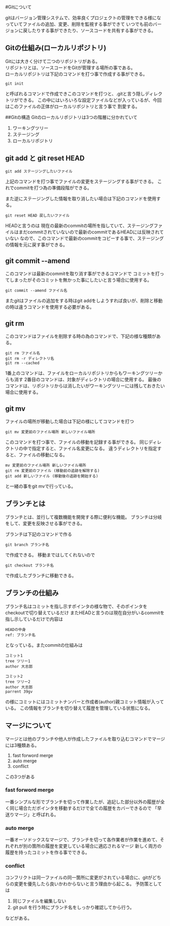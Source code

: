 #Gitについて

gitはバージョン管理システムで、効率良くプロジェクトの管理をできる様になっていてファイルの追加、変更、削除を監視する事ができて
いつでも前のバージョンに戻したりする事ができたり、ソースコードを共有する事ができる。

## Gitの仕組み(ローカルリポジトリ)
Gitには大きく分けて二つのリポジトリがある。  
リポジトリとは、ソースコードをGitが管理する場所の事である。  
ローカルリポジトリは下記のコマンドを打つ事で作成する事ができる。
```
git init
```

と呼ばれるコマンドで作成できこのコマンドを打つと、.gitと言う隠しディレクトリができる。
この中にはいろいろな設定ファイルなどが入っているが、今回はこのファイルの正体がローカルリポジトリと言う事で
割愛する。

##Gitの構造
Gitのローカルリポジトリは3つの階層に分かれていて
1. ワーキングツリー
2. ステージング
3. ローカルリポジトリ

## git add と git reset HEAD
```
git add ステージングしたいファイル
```

上記のコマンドを打つ事でファイルの変更をステージングする事ができる。
これでcommitを打つ為の準備段階ができる。

また逆にステージングした情報を取り消したい場合は下記のコマンドを使用する。
```
git reset HEAD 戻したいファイル
```
HEADと言うのは
現在の最新のcommitの場所を指していて、ステージングファイルはまだcommitされていないので最新のcommitであるHEADには反映されていない
なので、このコマンドで最新のcommitをコピーする事で、ステージングの情報を元に戻す事ができる。

## git commit --amend

このコマンドは最新のcommitを取り消す事ができるコマンドで
コミットを打ってしまったがそのコミットを無かった事にしたいと言う場合に使用する。  

```
git commit --amend ファイル名
```

またgitはファイルの追加をする時はgit addをしようすれば良いが、削除と移動の時は違うコマンドを使用する必要がある。

## git rm

このコマンドはファイルを削除する時の為のコマンドで、下記の様な種類がある。
```
git rm ファイル名
git rm -r ディレクトリ名
git rm --cached
```

1番上のコマンドは、ファイルをローカルリポジトリからもワーキングツリーからも消す
2番目のコマンドは、対象がディレクトリの場合に使用する。
最後のコマンドは、リポジトリからは消したいがワーキングツリーには残しておきたい場合に使用する。

## git mv
ファイルの場所が移動した場合は下記の様にしてコマンドを打つ
```
git mv 変更前のファイル場所 新しいファイル場所
```

このコマンドを打つ事で、ファイルの移動を記録する事ができる。
同じディレクトリの中で指定すると、ファイル名変更になる。
違うディレクトリを指定すると、ファイルの移動になる。

```
mv 変更前のファイル場所 新しいファイル場所
git rm 変更前のファイル (移動前の追跡を解除する)
git add 新しいファイル (移動後の追跡を開始する)
```
と一緒の事をgit mvで行っている。


## ブランチとは
ブランチとは、並行して複数機能を開発する際に便利な機能。
ブランチは分岐をして、変更を反映させる事ができる。

ブランチは下記のコマンドで作る

```
git branch ブランチ名 
```
で作成できる。
移動まではしてくれないので
```
git checkout ブランチ名
```
で作成したブランチに移動できる。

## ブランチの仕組み
ブランチ名はコミットを指し示すポインタの様な物で、そのポインタをcheckoutで切り替えているだけ
またHEADと言うのは現在自分がいるcommitを指し示しているだけで内容は

```
HEADの中身
ref: ブランチ名
```

となっている。またcommitの仕組みは

```
コミット1
tree ツリー1
author 大志郎
```
```
コミット2
tree ツリー2
author 大志郎
parrent 39gv
```
の様にコミットにはコミットナンバーと作成者(author)親コミット情報が入っている。
この情報をブランチを切り替えて履歴を管理している状態になる。

## マージについて

マージとは他のブランチや他人が作成したファイルを取り込むコマンドでマージには3種類ある。

1. fast forword merge
2. auto merge
3. conflict

この3つがある

### fast forword merge
一番シンプルな形でブランチを切って作業したが、追記した部分以外の履歴が全く同じ場合ただポインタを移動するだけで全ての履歴をカバーできるので
「早送りマージ」と呼ばれる。

### auto merge
一番オーソドックスなマージで、ブランチを切って各作業者が作業を進めて、それぞれが別の箇所の履歴を変更している場合に適応されるマージ
新しく両方の履歴を持ったコミットを作る事でできる。

### conflict
コンフリクトは同一ファイルの同一箇所に変更がされている場合に、gitがどちらの変更を優先したら良いかわからないと言う理由から起こる。
予防策としては

1. 同じファイルを編集しない
2. git pull を行う時にブランチ名をしっかり確認してから行う。

などがある。







